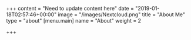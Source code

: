+++
content = "Need to update content here"
date = "2019-01-18T02:57:46+00:00"
image = "/images/Nextcloud.png"
title = "About Me"
type = "about"
[menu.main]
name = "About"
weight = 2

+++
